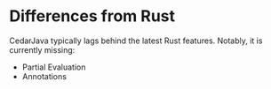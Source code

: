 # Differences from Rust
CedarJava typically lags behind the latest Rust features. Notably, it is currently missing:

- Partial Evaluation
- Annotations